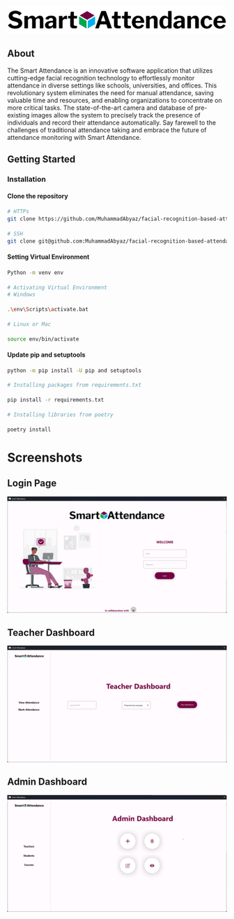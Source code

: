 ![alt text](static/logo.png)

## About

The Smart Attendance is an innovative software application that utilizes cutting-edge facial recognition technology to effortlessly monitor attendance in diverse settings like schools, universities, and offices. This revolutionary system eliminates the need for manual attendance, saving valuable time and resources, and enabling organizations to concentrate on more critical tasks. The state-of-the-art camera and database of pre-existing images allow the system to precisely track the presence of individuals and record their attendance automatically. Say farewell to the challenges of traditional attendance taking and embrace the future of attendance monitoring with Smart Attendance.

## Getting Started

### Installation

#### Clone the repository

```bash
# HTTPs
git clone https://github.com/MuhammadAbyaz/facial-recognition-based-attendance.git

# SSH
git clone git@github.com:MuhammadAbyaz/facial-recognition-based-attendance.git
```

#### Setting Virtual Environment

```bash
Python -m venv env

# Activating Virtual Environment
# Windows

.\env\Scripts\activate.bat

# Linux or Mac

source env/bin/activate
```

#### Update pip and setuptools

```bash
python -m pip install -U pip and setuptools

# Installing packages from requirements.txt

pip install -r requirements.txt

# Installing libraries from poetry

poetry install
```

# Screenshots

## Login Page

![alt text](static/login.png)

## Teacher Dashboard

![alt text](static/teacher_dashboard.png)

## Admin Dashboard

![alt text](static/admin_dashboard.png)
